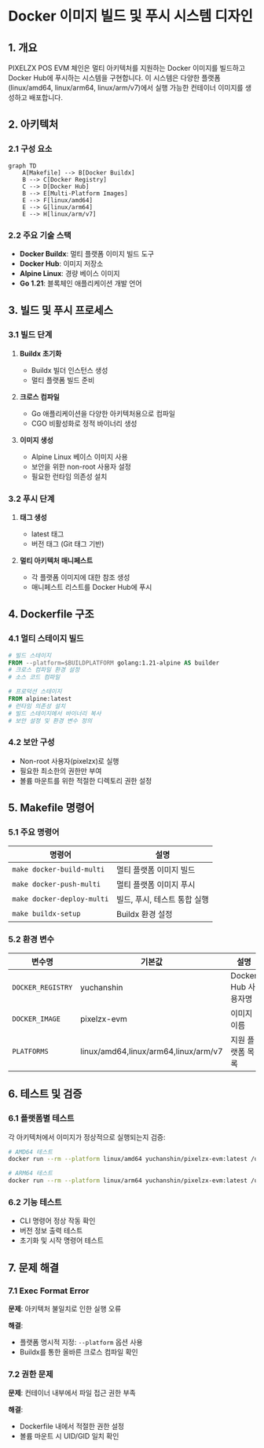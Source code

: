 # Docker 이미지 빌드 및 푸시 시스템 디자인

## 1. 개요

PIXELZX POS EVM 체인은 멀티 아키텍처를 지원하는 Docker 이미지를 빌드하고 Docker Hub에 푸시하는 시스템을 구현합니다. 이 시스템은 다양한 플랫폼(linux/amd64, linux/arm64, linux/arm/v7)에서 실행 가능한 컨테이너 이미지를 생성하고 배포합니다.

## 2. 아키텍처

### 2.1 구성 요소

```mermaid
graph TD
    A[Makefile] --> B[Docker Buildx]
    B --> C[Docker Registry]
    C --> D[Docker Hub]
    B --> E[Multi-Platform Images]
    E --> F[linux/amd64]
    E --> G[linux/arm64]
    E --> H[linux/arm/v7]
```

### 2.2 주요 기술 스택

- **Docker Buildx**: 멀티 플랫폼 이미지 빌드 도구
- **Docker Hub**: 이미지 저장소
- **Alpine Linux**: 경량 베이스 이미지
- **Go 1.21**: 블록체인 애플리케이션 개발 언어

## 3. 빌드 및 푸시 프로세스

### 3.1 빌드 단계

1. **Buildx 초기화**
   - Buildx 빌더 인스턴스 생성
   - 멀티 플랫폼 빌드 준비

2. **크로스 컴파일**
   - Go 애플리케이션을 다양한 아키텍처용으로 컴파일
   - CGO 비활성화로 정적 바이너리 생성

3. **이미지 생성**
   - Alpine Linux 베이스 이미지 사용
   - 보안을 위한 non-root 사용자 설정
   - 필요한 런타임 의존성 설치

### 3.2 푸시 단계

1. **태그 생성**
   - latest 태그
   - 버전 태그 (Git 태그 기반)
   
2. **멀티 아키텍처 매니페스트**
   - 각 플랫폼 이미지에 대한 참조 생성
   - 매니페스트 리스트를 Docker Hub에 푸시

## 4. Dockerfile 구조

### 4.1 멀티 스테이지 빌드

```dockerfile
# 빌드 스테이지
FROM --platform=$BUILDPLATFORM golang:1.21-alpine AS builder
# 크로스 컴파일 환경 설정
# 소스 코드 컴파일

# 프로덕션 스테이지
FROM alpine:latest
# 런타임 의존성 설치
# 빌드 스테이지에서 바이너리 복사
# 보안 설정 및 환경 변수 정의
```

### 4.2 보안 구성

- Non-root 사용자(pixelzx)로 실행
- 필요한 최소한의 권한만 부여
- 볼륨 마운트를 위한 적절한 디렉토리 권한 설정

## 5. Makefile 명령어

### 5.1 주요 명령어

| 명령어 | 설명 |
|--------|------|
| `make docker-build-multi` | 멀티 플랫폼 이미지 빌드 |
| `make docker-push-multi` | 멀티 플랫폼 이미지 푸시 |
| `make docker-deploy-multi` | 빌드, 푸시, 테스트 통합 실행 |
| `make buildx-setup` | Buildx 환경 설정 |

### 5.2 환경 변수

| 변수명 | 기본값 | 설명 |
|--------|--------|------|
| `DOCKER_REGISTRY` | yuchanshin | Docker Hub 사용자명 |
| `DOCKER_IMAGE` | pixelzx-evm | 이미지 이름 |
| `PLATFORMS` | linux/amd64,linux/arm64,linux/arm/v7 | 지원 플랫폼 목록 |

## 6. 테스트 및 검증

### 6.1 플랫폼별 테스트

각 아키텍처에서 이미지가 정상적으로 실행되는지 검증:

```bash
# AMD64 테스트
docker run --rm --platform linux/amd64 yuchanshin/pixelzx-evm:latest /usr/local/bin/pixelzx version

# ARM64 테스트
docker run --rm --platform linux/arm64 yuchanshin/pixelzx-evm:latest /usr/local/bin/pixelzx version
```

### 6.2 기능 테스트

- CLI 명령어 정상 작동 확인
- 버전 정보 출력 테스트
- 초기화 및 시작 명령어 테스트

## 7. 문제 해결

### 7.1 Exec Format Error

**문제**: 아키텍처 불일치로 인한 실행 오류

**해결**: 
- 플랫폼 명시적 지정: `--platform` 옵션 사용
- Buildx를 통한 올바른 크로스 컴파일 확인

### 7.2 권한 문제

**문제**: 컨테이너 내부에서 파일 접근 권한 부족

**해결**:
- Dockerfile 내에서 적절한 권한 설정
- 볼륨 마운트 시 UID/GID 일치 확인